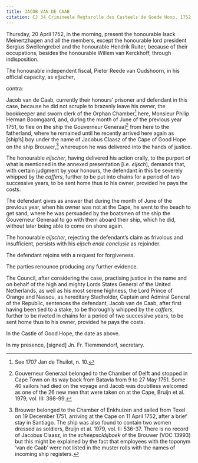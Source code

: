 ```yaml
---
title: JACOB VAN DE CAAB
citation: CJ 34 Crimineele Regtsrolle des Casteels de Goede Hoop, 1752, ff. 28-30.
---
```


Thursday, 20 April 1752, in the morning, present the honourable Isack Meinertzhagen and all the members, except the honourable lord president Sergius Swellengrebel and the honourable Hendrik Ruiter, because of their occupations, besides the honourable Willem van Kerckhoff, through indisposition.

The honourable independent fiscal, Pieter Reede van Oudshoorn, in his official capacity, as *eijscher*,

contra:

Jacob van de Caab, currently their honours’ prisoner and defendant in this case, because he did not scruple to brazenly leave his owner, the bookkeeper and sworn clerk of the Orphan Chamber[^1] here, Monsieur Philip Herman Boomgaard, and, during the month of June of the previous year 1751, to flee on the ship the Gouverneur Generaal[^2] from here to the fatherland, where he remained until he recently arrived here again as \[ship’s\] boy under the name of Jacobus Claasz of the Cape of Good Hope on the ship Brouwer,[^3] whereupon he was delivered into the hands of justice.

The honourable *eijscher*, having delivered his action orally, to the purport of what is mentioned in the annexed presentation \[i.e. *eijsch*\], demands that, with certain judgment by your honours, the defendant in this be severely whipped by the *caffers*, further to be put into chains for a period of two successive years, to be sent home thus to his owner, provided he pays the costs.

The defendant gives as answer that during the month of June of the previous year, when his owner was not at the Cape, he went to the beach to get sand, where he was persuaded by the boatsmen of the ship the Gouverneur Generaal to go with them aboard their ship, which he did, without later being able to come on shore again.

The honourable *eijscher*, rejecting the defendant’s claim as frivolous and insufficient, persists with his *eijsch ende conclusie* as rejoinder.

The defendant rejoins with a request for forgiveness.

The parties renounce producing any further evidence.

The Council, after considering the case, practising justice in the name and on behalf of the high and mighty Lords States General of the United Netherlands, as well as his most serene highness, the Lord Prince of Orange and Nassou, as hereditary Stadholder, Captain and Admiral General of the Republic, sentences the defendant, Jacob van de Caab, after first having been tied to a stake, to be thoroughly whipped by the *caffers*, further to be riveted in chains for a period of two successive years, to be sent home thus to his owner, provided he pays the costs.

In the Castle of Good Hope, the date as above.

In my presence, \[signed\] Jn. Fr. Tiemmendorf, secretary.

[^1]: See 1707 Jan de Thuilot, n. 10.

[^2]: Gouverneur Generaal belonged to the Chamber of Delft and stopped in Cape Town on its way back from Batavia from 9 to 27 May 1751. Some 40 sailors had died on the voyage and Jacob was doubtless welcomed as one of the 26 new men that were taken on at the Cape, Bruijn et al. 1979, vol. III: 398-99.

[^3]: Brouwer belonged to the Chamber of Enkhuizen and sailed from Texel on 19 December 1751, arriving at the Cape on 11 April 1752, after a brief stay in Santiago. The ship was also found to contain two women dressed as soldiers, Bruijn et al. 1979, vol. II: 536-37. There is no record of Jacobus Claasz, in the *scheepsoldijboek* of the Brouwer (VOC 13993) but this might be explained by the fact that employees with the toponym ‘van de Caab’ were not listed in the muster rolls with the names of incoming ship registers.
